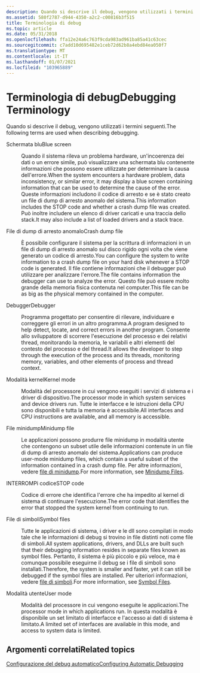 ```yaml
---
description: Quando si descrive il debug, vengono utilizzati i termini seguenti.
ms.assetid: 580f2787-d944-4350-a2c2-c00816b3f515
title: Terminologia di debug
ms.topic: article
ms.date: 05/31/2018
ms.openlocfilehash: ffa12e24a6c763f9cda983ad961ba85a41c63cec
ms.sourcegitcommit: c7add10d695482e1ceb72d62b8a4ebd84ea050f7
ms.translationtype: MT
ms.contentlocale: it-IT
ms.lasthandoff: 01/07/2021
ms.locfileid: "103965889"
---
```

# <a name="debugging-terminology"></a><span data-ttu-id="782d3-103">Terminologia di debug</span><span class="sxs-lookup"><span data-stu-id="782d3-103">Debugging Terminology</span></span>

<span data-ttu-id="782d3-104">Quando si descrive il debug, vengono utilizzati i termini seguenti.</span><span class="sxs-lookup"><span data-stu-id="782d3-104">The following terms are used when describing debugging.</span></span>

<dl> <dt>

<span data-ttu-id="782d3-105"><span id="Blue_screen"></span><span id="blue_screen"></span><span id="BLUE_SCREEN"></span>Schermata blu</span><span class="sxs-lookup"><span data-stu-id="782d3-105"><span id="Blue_screen"></span><span id="blue_screen"></span><span id="BLUE_SCREEN"></span>Blue screen</span></span>
</dt> <dd>

<span data-ttu-id="782d3-106">Quando il sistema rileva un problema hardware, un'incoerenza dei dati o un errore simile, può visualizzare una schermata blu contenente informazioni che possono essere utilizzate per determinare la causa dell'errore.</span><span class="sxs-lookup"><span data-stu-id="782d3-106">When the system encounters a hardware problem, data inconsistency, or similar error, it may display a blue screen containing information that can be used to determine the cause of the error.</span></span> <span data-ttu-id="782d3-107">Queste informazioni includono il codice di arresto e se è stato creato un file di dump di arresto anomalo del sistema.</span><span class="sxs-lookup"><span data-stu-id="782d3-107">This information includes the STOP code and whether a crash dump file was created.</span></span> <span data-ttu-id="782d3-108">Può inoltre includere un elenco di driver caricati e una traccia dello stack.</span><span class="sxs-lookup"><span data-stu-id="782d3-108">It may also include a list of loaded drivers and a stack trace.</span></span>

</dd> <dt>

<span data-ttu-id="782d3-109"><span id="Crash_dump_file"></span><span id="crash_dump_file"></span><span id="CRASH_DUMP_FILE"></span>File di dump di arresto anomalo</span><span class="sxs-lookup"><span data-stu-id="782d3-109"><span id="Crash_dump_file"></span><span id="crash_dump_file"></span><span id="CRASH_DUMP_FILE"></span>Crash dump file</span></span>
</dt> <dd>

<span data-ttu-id="782d3-110">È possibile configurare il sistema per la scrittura di informazioni in un file di dump di arresto anomalo sul disco rigido ogni volta che viene generato un codice di arresto.</span><span class="sxs-lookup"><span data-stu-id="782d3-110">You can configure the system to write information to a crash dump file on your hard disk whenever a STOP code is generated.</span></span> <span data-ttu-id="782d3-111">Il file contiene informazioni che il debugger può utilizzare per analizzare l'errore.</span><span class="sxs-lookup"><span data-stu-id="782d3-111">The file contains information the debugger can use to analyze the error.</span></span> <span data-ttu-id="782d3-112">Questo file può essere molto grande della memoria fisica contenuta nel computer.</span><span class="sxs-lookup"><span data-stu-id="782d3-112">This file can be as big as the physical memory contained in the computer.</span></span>

</dd> <dt>

<span data-ttu-id="782d3-113"><span id="Debugger"></span><span id="debugger"></span><span id="DEBUGGER"></span>Debugger</span><span class="sxs-lookup"><span data-stu-id="782d3-113"><span id="Debugger"></span><span id="debugger"></span><span id="DEBUGGER"></span>Debugger</span></span>
</dt> <dd>

<span data-ttu-id="782d3-114">Programma progettato per consentire di rilevare, individuare e correggere gli errori in un altro programma.</span><span class="sxs-lookup"><span data-stu-id="782d3-114">A program designed to help detect, locate, and correct errors in another program.</span></span> <span data-ttu-id="782d3-115">Consente allo sviluppatore di scorrere l'esecuzione del processo e dei relativi thread, monitorando la memoria, le variabili e altri elementi del contesto del processo e del thread.</span><span class="sxs-lookup"><span data-stu-id="782d3-115">It allows the developer to step through the execution of the process and its threads, monitoring memory, variables, and other elements of process and thread context.</span></span>

</dd> <dt>

<span data-ttu-id="782d3-116"><span id="Kernel_mode"></span><span id="kernel_mode"></span><span id="KERNEL_MODE"></span>Modalità kernel</span><span class="sxs-lookup"><span data-stu-id="782d3-116"><span id="Kernel_mode"></span><span id="kernel_mode"></span><span id="KERNEL_MODE"></span>Kernel mode</span></span>
</dt> <dd>

<span data-ttu-id="782d3-117">Modalità del processore in cui vengono eseguiti i servizi di sistema e i driver di dispositivo.</span><span class="sxs-lookup"><span data-stu-id="782d3-117">The processor mode in which system services and device drivers run.</span></span> <span data-ttu-id="782d3-118">Tutte le interfacce e le istruzioni della CPU sono disponibili e tutta la memoria è accessibile.</span><span class="sxs-lookup"><span data-stu-id="782d3-118">All interfaces and CPU instructions are available, and all memory is accessible.</span></span>

</dd> <dt>

<span data-ttu-id="782d3-119"><span id="Minidump_file"></span><span id="minidump_file"></span><span id="MINIDUMP_FILE"></span>File minidump</span><span class="sxs-lookup"><span data-stu-id="782d3-119"><span id="Minidump_file"></span><span id="minidump_file"></span><span id="MINIDUMP_FILE"></span>Minidump file</span></span>
</dt> <dd>

<span data-ttu-id="782d3-120">Le applicazioni possono produrre file minidump in modalità utente che contengono un subset utile delle informazioni contenute in un file di dump di arresto anomalo del sistema.</span><span class="sxs-lookup"><span data-stu-id="782d3-120">Applications can produce user-mode minidump files, which contain a useful subset of the information contained in a crash dump file.</span></span> <span data-ttu-id="782d3-121">Per altre informazioni, vedere [file di minidump](minidump-files.md).</span><span class="sxs-lookup"><span data-stu-id="782d3-121">For more information, see [Minidump Files](minidump-files.md).</span></span>

</dd> <dt>

<span data-ttu-id="782d3-122"><span id="STOP_code"></span><span id="stop_code"></span><span id="STOP_CODE"></span>INTERROMPi codice</span><span class="sxs-lookup"><span data-stu-id="782d3-122"><span id="STOP_code"></span><span id="stop_code"></span><span id="STOP_CODE"></span>STOP code</span></span>
</dt> <dd>

<span data-ttu-id="782d3-123">Codice di errore che identifica l'errore che ha impedito al kernel di sistema di continuare l'esecuzione.</span><span class="sxs-lookup"><span data-stu-id="782d3-123">The error code that identifies the error that stopped the system kernel from continuing to run.</span></span>

</dd> <dt>

<span data-ttu-id="782d3-124"><span id="Symbol_files"></span><span id="symbol_files"></span><span id="SYMBOL_FILES"></span>File di simboli</span><span class="sxs-lookup"><span data-stu-id="782d3-124"><span id="Symbol_files"></span><span id="symbol_files"></span><span id="SYMBOL_FILES"></span>Symbol files</span></span>
</dt> <dd>

<span data-ttu-id="782d3-125">Tutte le applicazioni di sistema, i driver e le dll sono compilati in modo tale che le informazioni di debug si trovino in file distinti noti come file di simboli.</span><span class="sxs-lookup"><span data-stu-id="782d3-125">All system applications, drivers, and DLLs are built such that their debugging information resides in separate files known as symbol files.</span></span> <span data-ttu-id="782d3-126">Pertanto, il sistema è più piccolo e più veloce, ma è comunque possibile eseguirne il debug se i file di simboli sono installati.</span><span class="sxs-lookup"><span data-stu-id="782d3-126">Therefore, the system is smaller and faster, yet it can still be debugged if the symbol files are installed.</span></span> <span data-ttu-id="782d3-127">Per ulteriori informazioni, vedere [file di simboli](symbol-files.md).</span><span class="sxs-lookup"><span data-stu-id="782d3-127">For more information, see [Symbol Files](symbol-files.md).</span></span>

</dd> <dt>

<span data-ttu-id="782d3-128"><span id="User_mode"></span><span id="user_mode"></span><span id="USER_MODE"></span>Modalità utente</span><span class="sxs-lookup"><span data-stu-id="782d3-128"><span id="User_mode"></span><span id="user_mode"></span><span id="USER_MODE"></span>User mode</span></span>
</dt> <dd>

<span data-ttu-id="782d3-129">Modalità del processore in cui vengono eseguite le applicazioni.</span><span class="sxs-lookup"><span data-stu-id="782d3-129">The processor mode in which applications run.</span></span> <span data-ttu-id="782d3-130">In questa modalità è disponibile un set limitato di interfacce e l'accesso ai dati di sistema è limitato.</span><span class="sxs-lookup"><span data-stu-id="782d3-130">A limited set of interfaces are available in this mode, and access to system data is limited.</span></span>

</dd> </dl>

## <a name="related-topics"></a><span data-ttu-id="782d3-131">Argomenti correlati</span><span class="sxs-lookup"><span data-stu-id="782d3-131">Related topics</span></span>

<dl> <dt>

[<span data-ttu-id="782d3-132">Configurazione del debug automatico</span><span class="sxs-lookup"><span data-stu-id="782d3-132">Configuring Automatic Debugging</span></span>](configuring-automatic-debugging.md)
</dt> </dl>

 

 



